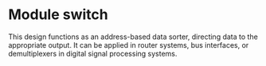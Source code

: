 # Module switch
This design functions as an address-based data sorter, directing data to the appropriate output. It can be applied in router systems, bus interfaces, or demultiplexers in digital signal processing systems.